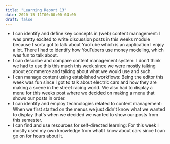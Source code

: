 ```yaml
---
title: "Learning Report 13"
date: 2020-15-11T00:00:00-04:00
draft: false
---
```


* I can identify and define key concepts in (web) content management:
I was pretty excited to write discussion posts in this weeks module because I sorta got to talk about YuoTube which is an application I enjoy a lot. There I had to identify how YouTubers use money modeling, which was fun to talk about.
* I can describe and compare content management system:
I don't think we had to use this this much this week since we were mostly talking about ecommerce and talking about what we would use and such.
* I can manage content using established workflows:
Being the editor this week was fun since I got to talk about electric cars and how they are making a scene in the street racing world. We also had to display a menu for this weeks post where we decided on making a menu that shows our posts in order.
* I can identify and employ technologies related to content management: 
When we first started on the menus we just didn't know what we wanted to display that's when we decided we wanted to show our posts from this semester.
* I can find and use resources for self-directed learning:
For this week I mostly used my own knowledge from what I know about cars since I can go on for hours about it. 
